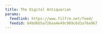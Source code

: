 ```yaml
---
title: The Digital Antiquarian
params:
  feedlink: https://www.filfre.net/feed/
  feedid: 64bd6b5a726aa4e49c969c6d1a76a967
---
```

